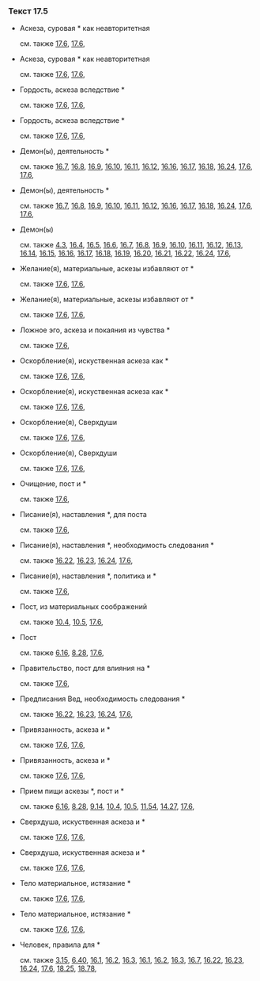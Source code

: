 ### Текст 17.5
	
- Аскеза, суровая * как неавторитетная

	см. также  [17.6](../17/1706.md),  [17.6](../17/1706.md), 
	
- Аскеза, суровая * как неавторитетная

	см. также  [17.6](../17/1706.md),  [17.6](../17/1706.md), 
	
- Гордость, аскеза вследствие *

	см. также  [17.6](../17/1706.md),  [17.6](../17/1706.md), 
	
- Гордость, аскеза вследствие *

	см. также  [17.6](../17/1706.md),  [17.6](../17/1706.md), 
	
- Демон(ы), деятельность *

	см. также  [16.7](../16/1607.md),  [16.8](../16/1608.md),  [16.9](../16/1609.md),  [16.10](../16/1610.md),  [16.11](../16/1611.md),  [16.12](../16/1612.md),  [16.16](../16/1616.md),  [16.17](../16/1617.md),  [16.18](../16/1618.md),  [16.24](../16/1624.md),  [17.6](../17/1706.md),  [17.6](../17/1706.md), 
	
- Демон(ы), деятельность *

	см. также  [16.7](../16/1607.md),  [16.8](../16/1608.md),  [16.9](../16/1609.md),  [16.10](../16/1610.md),  [16.11](../16/1611.md),  [16.12](../16/1612.md),  [16.16](../16/1616.md),  [16.17](../16/1617.md),  [16.18](../16/1618.md),  [16.24](../16/1624.md),  [17.6](../17/1706.md),  [17.6](../17/1706.md), 
	
- Демон(ы)

	см. также  [4.3](../04/0403.md),  [16.4](../16/1604.md),  [16.5](../16/1605.md),  [16.6](../16/1606.md),  [16.7](../16/1607.md),  [16.8](../16/1608.md),  [16.9](../16/1609.md),  [16.10](../16/1610.md),  [16.11](../16/1611.md),  [16.12](../16/1612.md),  [16.13](../16/1613.md),  [16.14](../16/1614.md),  [16.15](../16/1615.md),  [16.16](../16/1616.md),  [16.17](../16/1617.md),  [16.18](../16/1618.md),  [16.19](../16/1619.md),  [16.20](../16/1620.md),  [16.21](../16/1621.md),  [16.22](../16/1622.md),  [16.24](../16/1624.md),  [17.6](../17/1706.md), 
	
- Желание(я), материальные, аскезы избавляют от *

	см. также  [17.6](../17/1706.md),  [17.6](../17/1706.md), 
	
- Желание(я), материальные, аскезы избавляют от *

	см. также  [17.6](../17/1706.md),  [17.6](../17/1706.md), 
	
- Ложное эго, аскеза и покаяния из чувства *

	см. также  [17.6](../17/1706.md), 
	
- Оскорбление(я), искуственная аскеза как *

	см. также  [17.6](../17/1706.md),  [17.6](../17/1706.md), 
	
- Оскорбление(я), искуственная аскеза как *

	см. также  [17.6](../17/1706.md),  [17.6](../17/1706.md), 
	
- Оскорбление(я), Сверхдуши

	см. также  [17.6](../17/1706.md),  [17.6](../17/1706.md), 
	
- Оскорбление(я), Сверхдуши

	см. также  [17.6](../17/1706.md),  [17.6](../17/1706.md), 
	
- Очищение, пост и *

	см. также  [17.6](../17/1706.md), 
	
- Писание(я), наставления *, для поста

	см. также  [17.6](../17/1706.md), 
	
- Писание(я), наставления *, необходимость следования *

	см. также  [16.22](../16/1622.md),  [16.23](../16/1623.md),  [16.24](../16/1624.md),  [17.6](../17/1706.md), 
	
- Писание(я), наставления *, политика и *

	см. также  [17.6](../17/1706.md), 
	
- Пост, из материальных соображений

	см. также  [10.4](../10/1004.md),  [10.5](../10/1005.md),  [17.6](../17/1706.md), 
	
- Пост

	см. также  [6.16](../06/0616.md),  [8.28](../08/0828.md),  [17.6](../17/1706.md), 
	
- Правительство, пост для влияния на *

	см. также  [17.6](../17/1706.md), 
	
- Предписания Вед, необходимость следования *

	см. также  [16.22](../16/1622.md),  [16.23](../16/1623.md),  [16.24](../16/1624.md),  [17.6](../17/1706.md), 
	
- Привязанность, аскеза и *

	см. также  [17.6](../17/1706.md),  [17.6](../17/1706.md), 
	
- Привязанность, аскеза и *

	см. также  [17.6](../17/1706.md),  [17.6](../17/1706.md), 
	
- Прием пищи аскезы *, пост и *

	см. также  [6.16](../06/0616.md),  [8.28](../08/0828.md),  [9.14](../09/0914.md),  [10.4](../10/1004.md),  [10.5](../10/1005.md),  [11.54](../11/1154.md),  [14.27](../14/1427.md),  [17.6](../17/1706.md), 
	
- Сверхдуша, искуственная аскеза и *

	см. также  [17.6](../17/1706.md),  [17.6](../17/1706.md), 
	
- Сверхдуша, искуственная аскеза и *

	см. также  [17.6](../17/1706.md),  [17.6](../17/1706.md), 
	
- Тело материальное, истязание *

	см. также  [17.6](../17/1706.md),  [17.6](../17/1706.md), 
	
- Тело материальное, истязание *

	см. также  [17.6](../17/1706.md),  [17.6](../17/1706.md), 
	
- Человек, правила для *

	см. также  [3.15](../03/0315.md),  [6.40](../06/0640.md),  [16.1](../16/1601.md),  [16.2](../16/1602.md),  [16.3](../16/1603.md),  [16.1](../16/1601.md),  [16.2](../16/1602.md),  [16.3](../16/1603.md),  [16.7](../16/1607.md),  [16.22](../16/1622.md),  [16.23](../16/1623.md),  [16.24](../16/1624.md),  [17.6](../17/1706.md),  [18.25](../18/1825.md),  [18.78](../18/1878.md), 
